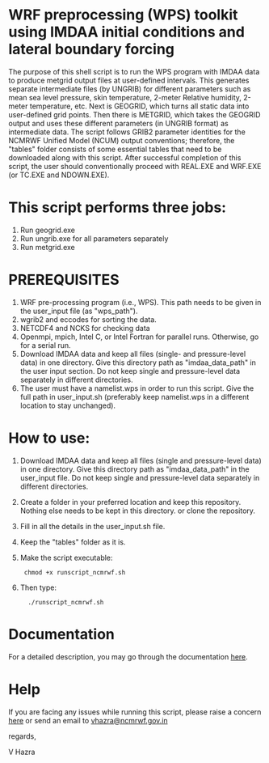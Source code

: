 # WRF preprocessing (WPS) toolkit using IMDAA initial conditions and lateral boundary forcing

The purpose of this shell script is to run the WPS program with IMDAA data to produce metgrid output files at user-defined intervals. This generates separate intermediate files (by UNGRIB) for different parameters such as mean sea level pressure, skin temperature, 2-meter Relative humidity, 2-meter temperature, etc. Next is GEOGRID, which turns all static data into user-defined grid points. Then there is METGRID, which takes the GEOGRID output and uses these different parameters (in UNGRIB format) as intermediate data. The script follows GRIB2 parameter identities for the NCMRWF Unified Model (NCUM) output conventions; therefore, the "tables" folder consists of some essential tables that need to be downloaded along with this script. After successful completion of this script, the user should conventionally proceed with REAL.EXE and WRF.EXE (or TC.EXE and NDOWN.EXE).

# This script performs three jobs:
1. Run geogrid.exe
2. Run ungrib.exe for all parameters separately
3. Run metgrid.exe

# PREREQUISITES
1. WRF pre-processing program (i.e., WPS). This path needs to be given in the user_input file (as "wps_path").
2. wgrib2 and eccodes for sorting the data.
3. NETCDF4 and NCKS for checking data
4. Openmpi, mpich, Intel C, or Intel Fortran for parallel runs. Otherwise, go for a serial run.
5. Download IMDAA data and keep all files (single- and pressure-level data) in one directory. Give this directory path as "imdaa_data_path" in the user input section. Do not keep single and pressure-level data separately in different directories.
7. The user must have a namelist.wps in order to run this script. Give the full path in user_input.sh (preferably keep namelist.wps in a different location to stay unchanged).

# How to use:
1. Download IMDAA data and keep all files (single and pressure-level data) in one directory. Give this directory path as "imdaa_data_path" in the user_input file. Do not keep single and pressure-level data separately in different directories.
2. Create a folder in your preferred location and keep this repository. Nothing else needs to be kept in this directory. or clone the repository.
3. Fill in all the details in the user_input.sh file.
4. Keep the "tables" folder as it is.
5. Make the script executable:

		chmod +x runscript_ncmrwf.sh
   
8. Then type:

		 ./runscript_ncmrwf.sh
# Documentation
For a detailed description, you may go through the documentation [here](https://github.com/NCMRWF/WRF_IMDAAv2/blob/main/document/WRF_IMDAA_USER_GUIDE.pdf).

# Help
If you are facing any issues while running this script, please raise a concern [here](https://github.com/NCMRWF/WRF_IMDAAv2/issues) or send an email to vhazra@ncmrwf.gov.in

regards,

V Hazra

